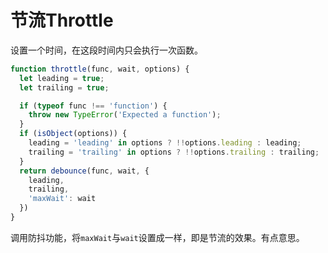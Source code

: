 

# 节流Throttle

设置一个时间，在这段时间内只会执行一次函数。

```js
function throttle(func, wait, options) {
  let leading = true;
  let trailing = true;

  if (typeof func !== 'function') {
    throw new TypeError('Expected a function');
  }
  if (isObject(options)) {
    leading = 'leading' in options ? !!options.leading : leading;
    trailing = 'trailing' in options ? !!options.trailing : trailing;
  }
  return debounce(func, wait, {
    leading,
    trailing,
    'maxWait': wait
  })
}
```

调用防抖功能，将`maxWait`与`wait`设置成一样，即是节流的效果。有点意思。
